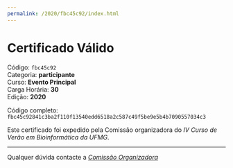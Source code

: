 ```yaml
---
permalink: /2020/fbc45c92/index.html
---
```


# Certificado Válido

Código: `fbc45c92`<br>
Categoria: **participante**<br>
Curso: **Evento Principal**<br>
Carga Horária: **30**<br>
Edição: **2020**<br>


Código completo: `fbc45c92841c3ba2f110f13540edd6518a2c587c49f5be9e5b4b7090557034c3`


Este certificado foi expedido pela Comissão organizadora do *IV Curso de Verão em Bioinformática da UFMG*.

----

Qualquer dúvida contacte a [_Comissão Organizadora_](<mailto:cursobioinfoufmg@gmail.com$subject=[Certificados]>)


